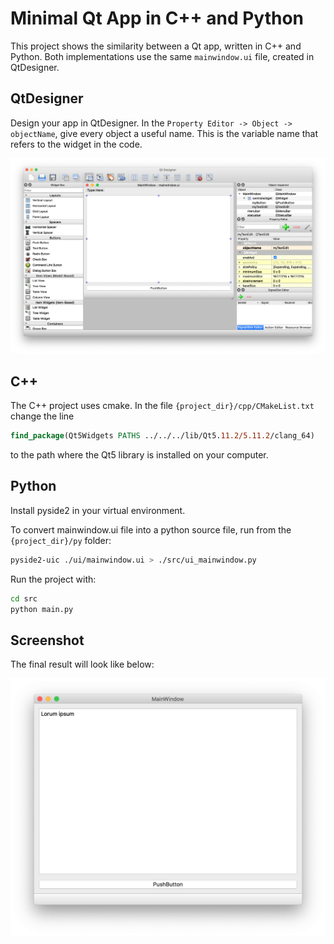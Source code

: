 

# Minimal Qt App in C++ and Python

This project shows the similarity between a Qt app, written in C++ and Python. Both implementations
use the same `mainwindow.ui` file, created in QtDesigner.

## QtDesigner

Design your app in QtDesigner. In the `Property Editor -> Object -> objectName`, give every object a useful name. This is the variable name that refers to the widget in the code.

![QtDesigner](./resources/qtdesigner.png)

## C++

The C++ project uses cmake. In the file `{project_dir}/cpp/CMakeList.txt` change the line
```cmake
find_package(Qt5Widgets PATHS ../../../lib/Qt5.11.2/5.11.2/clang_64)
```
to the path where the Qt5 library is installed on your computer.

## Python

Install pyside2 in your virtual environment. 

To convert mainwindow.ui file into a python source file, run from the `{project_dir}/py` folder:
```bash
pyside2-uic ./ui/mainwindow.ui > ./src/ui_mainwindow.py 
```

Run the project with:
```bash
cd src
python main.py
```

## Screenshot

The final result will look like below:

![Screenshot of myApp](./resources/myapp.png)
